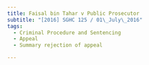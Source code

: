 ```yaml
---
title: Faisal bin Tahar v Public Prosecutor 
subtitle: "[2016] SGHC 125 / 01\_July\_2016"
tags:
  - Criminal Procedure and Sentencing
  - Appeal
  - Summary rejection of appeal

---
```



